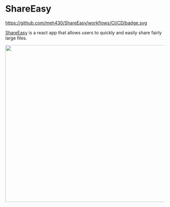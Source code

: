 # ShareEasy
https://github.com/meh430/ShareEasy/workflows/CI/CD/badge.svg

[ShareEasy](https://meh430.github.io/ShareEasy/) is a react app that allows users to quickly and easily share fairly large files.

<img width="873" height="496" src="https://cdn.discordapp.com/attachments/717487791491121162/724075135916572702/unknown.png">
